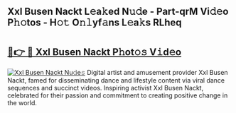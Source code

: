 ## Xxl Busen Nackt L𝚎a𝚔ed N𝚞𝚍e - Part-qrM Vi𝚍𝚎o P𝚑𝚘tos - H𝚘𝚝 O𝚗𝚕yf𝚊ns L𝚎a𝚔s RLheq

# <h2><a href="http://kfeanov.oniu.top/?m=Xxl+Busen+Nackt">🔗👉 🔴 Xxl Busen Nackt P𝚑ot𝚘𝚜 V𝚒d𝚎o</a></h2>

[![Xxl Busen Nackt Nu𝚍e𝚜](https://i.imgur.com/0qMVB7G.gif)](http://kfeanov.oniu.top/?m=Xxl+Busen+Nackt)
Digital artist and amusement provider Xxl Busen Nackt, famed for disseminating dance and lifestyle content via viral dance sequences and succinct videos. Inspiring activist Xxl Busen Nackt, celebrated for their passion and commitment to creating positive change in the world.  
